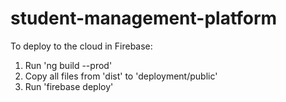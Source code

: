 # student-management-platform

To deploy to the cloud in Firebase:
1. Run 'ng build --prod'
2. Copy all files from 'dist' to 'deployment/public'
3. Run 'firebase deploy'